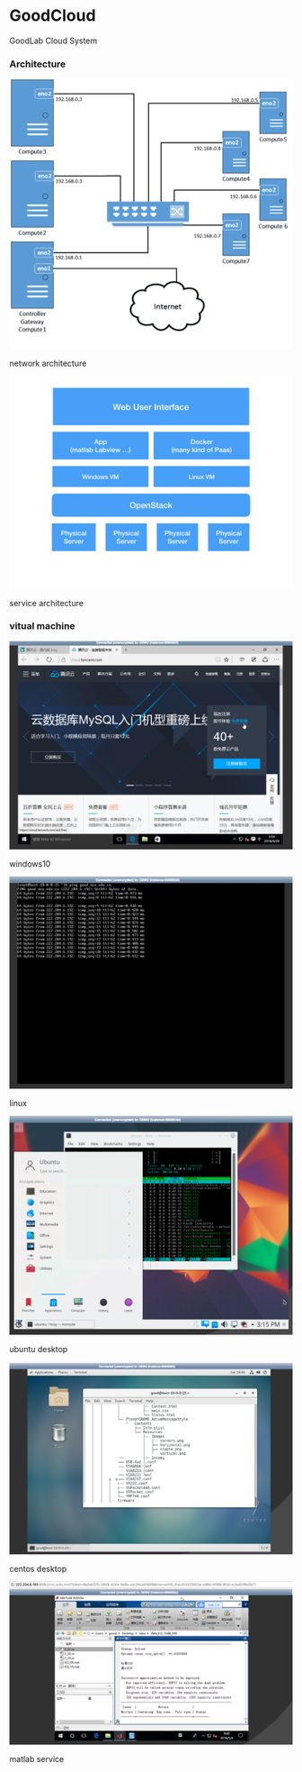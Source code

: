 # GoodCloud
GoodLab Cloud System

### Architecture

![eadme](doc/images/Architecture.png)

network architecture

![eadme](doc/images/pic.001.jpeg)

service architecture



###	vitual machine

![eadme](doc/images/Readme1.png)

windows10

![eadme](doc/images/Readme2.png)

linux

![eadme](doc/images/ubuntu_desktop_two.png)

ubuntu desktop

![eadme](doc/images/centos_desktop.png)

centos desktop

![eadme](doc/images/matlab_service.png)

matlab service

